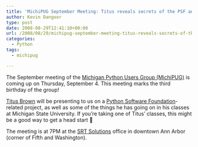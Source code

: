 ```yaml
---
title: 'MichiPUG September Meeting: Titus reveals secrets of the PSF and MSU'
author: Kevin Dangoor
type: post
date: 2008-08-29T12:41:10+00:00
url: /2008/08/29/michipug-september-meeting-titus-reveals-secrets-of-the-psf-and-msu/
categories:
  - Python
tags:
  - michipug

---
```

The September meeting of the [Michigan Python Users Group (MichiPUG)][1] is coming up on Thursday, September 4. This meeting marks the third birthday of the group!

[Titus Brown][2] will be presenting to us on a [Python Software Foundation][3]-related project, as well as some of the things he has going on in his classes at Michigan State University. If you&#8217;re taking one of Titus&#8217; classes, this might be a good way to get a head start 🙂

The meeting is at 7PM at the [SRT Solutions][4] office in downtown Ann Arbor (corner of Fifth and Washington).

 [1]: http://groups.google.com/group/michipug/web/index-2
 [2]: http://ivory.idyll.org/blog
 [3]: http://www.python.org/psf/
 [4]: http://srtsolutions.com/